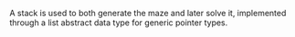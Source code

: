 A stack is used to both generate the maze and later solve it, implemented through a list abstract data type for generic pointer types.
